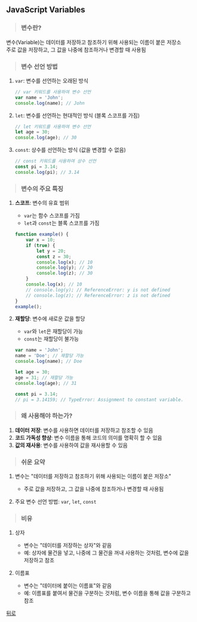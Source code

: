 ## JavaScript Variables
> ### 변수란?
변수(Variable)는 데이터를 저장하고 참조하기 위해 사용되는 이름이 붙은 저장소</br>
주로 값을 저장하고, 그 값을 나중에 참조하거나 변경할 때 사용됨

> ### 변수 선언 방법
1. `var`: 변수를 선언하는 오래된 방식
    ```javascript
    // var 키워드를 사용하여 변수 선언
    var name = 'John';
    console.log(name); // John
    ```

2. `let`: 변수를 선언하는 현대적인 방식 (블록 스코프를 가짐)
    ```javascript
    // let 키워드를 사용하여 변수 선언
    let age = 30;
    console.log(age); // 30
    ```

3. `const`: 상수를 선언하는 방식 (값을 변경할 수 없음)
    ```javascript
    // const 키워드를 사용하여 상수 선언
    const pi = 3.14;
    console.log(pi); // 3.14
    ```

> ### 변수의 주요 특징
1. **스코프**: 변수의 유효 범위
    - `var`는 함수 스코프를 가짐
    - `let`과 `const`는 블록 스코프를 가짐
    ```javascript
    function example() {
        var x = 10;
        if (true) {
            let y = 20;
            const z = 30;
            console.log(x); // 10
            console.log(y); // 20
            console.log(z); // 30
        }
        console.log(x); // 10
        // console.log(y); // ReferenceError: y is not defined
        // console.log(z); // ReferenceError: z is not defined
    }
    example();
    ```

2. **재할당**: 변수에 새로운 값을 할당
    - `var`와 `let`은 재할당이 가능
    - `const`는 재할당이 불가능
    ```javascript
    var name = 'John';
    name = 'Doe'; // 재할당 가능
    console.log(name); // Doe

    let age = 30;
    age = 31; // 재할당 가능
    console.log(age); // 31

    const pi = 3.14;
    // pi = 3.14159; // TypeError: Assignment to constant variable.
    ```

> ### 왜 사용해야 하는가?
1. **데이터 저장**: 변수를 사용하면 데이터를 저장하고 참조할 수 있음
2. **코드 가독성 향상**: 변수 이름을 통해 코드의 의미를 명확히 할 수 있음
3. **값의 재사용**: 변수를 사용하여 값을 재사용할 수 있음

> ### 쉬운 요약
1. 변수는 "데이터를 저장하고 참조하기 위해 사용되는 이름이 붙은 저장소"
    - 주로 값을 저장하고, 그 값을 나중에 참조하거나 변경할 때 사용됨

2. 주요 변수 선언 방법: `var`, `let`, `const`

> ### 비유
1. 상자
    - 변수는 "데이터를 저장하는 상자"와 같음
    - 예: 상자에 물건을 넣고, 나중에 그 물건을 꺼내 사용하는 것처럼, 변수에 값을 저장하고 참조

2. 이름표
    - 변수는 "데이터에 붙이는 이름표"와 같음
    - 예: 이름표를 붙여서 물건을 구분하는 것처럼, 변수 이름을 통해 값을 구분하고 참조

[뒤로](javascript.md)
